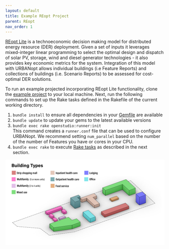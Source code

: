 ```yaml
---
layout: default
title: Example REopt Project
parent: REopt
nav_order: 1
---
```


[REopt Lite](https://reopt.nrel.gov/tool) is a technoeconomic decision making model for distributed energy resource (DER) deployment. Given a set of inputs it leverages mixed-integer linear programming to select the optimal design and dispatch of solar PV, storage, wind and diesel generator technologies - it also provides key economic metrics for the system. Integration of this model with URBANopt allows individual buildings (i.e Feature Reports) and collections of buildings (i.e. Scenario Reports) to be assessed for cost-optimal DER solutions. 

To run an example projected incorporating REopt Lite functionality, clone the [example project](https://github.com/urbanopt/urbanopt-example-geojson-reopt-project) to your local machine. Next, run the following commands to set up the Rake tasks defined in the Rakefile of the current working directory.

1. `bundle install` to ensure all dependencies in your [Gemfile](https://github.com/urbanopt/urbanopt-example-geojson-reopt-project/blob/master/Gemfile) are available
2. `bundle update` to update your gems to the latest available versions
3. `bundle exec rake openstudio:runner:init`  
   This command creates a `runner.conf` file that can be used to configure URBANopt. We
   recommend setting `num_parallel` based on the number of the number of Features you have or cores in
   your CPU.
4. `bundle exec rake` to execute [Rake tasks](rake_tasks.md) as described in the next section.

![example_project_layout](../doc_files/building_types_ISO.jpg)
